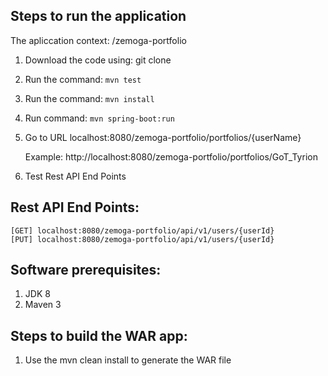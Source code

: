 Steps to run the application
--------------------------------------------------------
The apliccation context: /zemoga-portfolio

1. Download the code using: git clone
2. Run the command: `mvn test`
3. Run the command: `mvn install`
4. Run command: `mvn spring-boot:run`
5. Go to URL localhost:8080/zemoga-portfolio/portfolios/{userName}
   
   Example: http://localhost:8080/zemoga-portfolio/portfolios/GoT_Tyrion
6. Test Rest API End Points

Rest API End Points:
--------------------------------------------------------------------------------------------------------------
    
    [GET] localhost:8080/zemoga-portfolio/api/v1/users/{userId}
    [PUT] localhost:8080/zemoga-portfolio/api/v1/users/{userId}

Software prerequisites:
-----------------------

1. JDK 8
3. Maven 3

Steps to build the WAR app:
-----------------------

1. Use the mvn clean install to generate the WAR file

